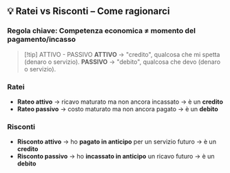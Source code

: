 ## 💡 Ratei vs Risconti – Come ragionarci

###  Regola chiave: **Competenza economica ≠ momento del pagamento/incasso**

> [!tip] ATTIVO - PASSIVO
> **ATTIVO** -> "credito", qualcosa che mi spetta (denaro o servizio).
> **PASSIVO** -> "debito", qualcosa che devo (denaro o servizio).

### **Ratei**
- **Rateo attivo** → ricavo maturato ma non ancora incassato → è un **credito**
- **Rateo passivo** → costo maturato ma non ancora pagato → è un **debito**
### **Risconti**
- **Risconto attivo** → ho **pagato in anticipo** per un servizio futuro → è un **credito**
- **Risconto passivo** → ho **incassato in anticipo** un ricavo futuro → è un **debito**
